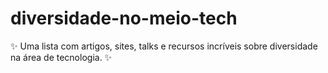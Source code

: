 # diversidade-no-meio-tech
✨ Uma lista com artigos, sites, talks e recursos incríveis sobre diversidade na área de tecnologia. ✨
